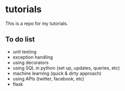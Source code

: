 # tutorials
This is a repo for my tutorials.


## To do list
- unit testing
- exception handling
- using decorators
- using SQL in python (set up, updates, queries, etc)
- machine learning (quick & dirty approach)
- using APIs (twitter, facebook, etc)
- flask
